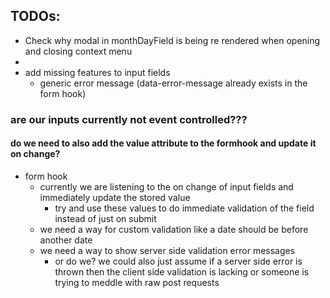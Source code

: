 ## TODOs:

* Check why modal in monthDayField is being re rendered when opening and closing context menu
* 
* add missing features to input fields 
  * generic error message (data-error-message already exists in the form hook)

### are our inputs currently not event controlled???
#### do we need to also add the value attribute to the formhook and update it on change?

* form hook
  * currently we are listening to the on change of input fields and immediately update the stored value
    * try and use these values to do immediate validation of the field instead of just on submit
  * we need a way for custom validation like a date should be before another date
  * we need a way to show server side validation error messages
    * or do we? we could also just assume if a server side error is thrown then the client side validation is lacking or someone is trying to meddle with raw post requests
